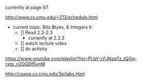 currently at page 67

http://www.cs.cmu.edu/~213/schedule.html

- current topic: Bits Btyes, & Integers II:
	- [] Read 2.2-2.3
		- currently at 2.2.3
	- [] watch lecture video
	- [] do activity

https://www.youtube.com/playlist?list=PLbY-cFJNzq7z_tQGq-rxtq_n2QQDf5vnM

http://csapp.cs.cmu.edu/3e/labs.html
